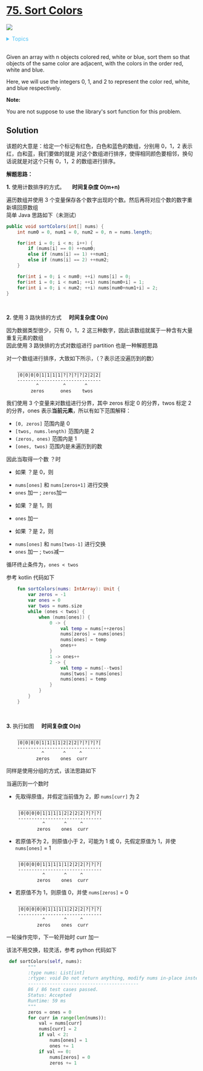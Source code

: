 # [75. Sort Colors](https://leetcode.com/problems/sort-colors/description/)


![](https://img.shields.io/badge/Difficulty-Medium-F8AF40.svg)

<details>
<summary style="color:#4FC3F7">Topics</summary>

* [`Array`](https://leetcode.com/tag/array/)
* [`Two Pointers`](https://leetcode.com/tag/two-pointers/)
* [`Sort`](https://leetcode.com/tag/sort)

</details>
<br />

Given an array with n objects colored red, white or blue, sort them so that objects of the same color are adjacent, with the colors in the order red, white and blue.

Here, we will use the integers 0, 1, and 2 to represent the color red, white, and blue respectively.

**Note:**

You are not suppose to use the library's sort function for this problem.


## Solution

该题的大意是：给定一个标记有红色，白色和蓝色的数组，分别用 0，1，2 表示红，白和蓝，我们要做的就是
对这个数组进行排序，使得相同颜色要相邻，换句话说就是对这个只有 0，1，2 的数组进行排序。

**解题思路：**

**1.** 使用计数排序的方式。 &nbsp;&nbsp;&nbsp; **时间复杂度 O(m+n)**

遍历数组并使用 3 个变量保存各个数字出现的个数。然后再将对应个数的数字重新填回原数组 <br />
简单 Java 思路如下（未测试）
```java
public void sortColors(int[] nums) {
    int num0 = 0, num1 = 0, num2 = 0, n = nums.length;

    for(int i = 0; i < n; i++) {
        if (nums[i] == 0) ++num0;
        else if (nums[i] == 1) ++num1;
        else if (nums[i] == 2) ++num2;
    }

    for(int i = 0; i < num0; ++i) nums[i] = 0;
    for(int i = 0; i < num1; ++i) nums[num0+i] = 1;
    for(int i = 0; i < num2; ++i) nums[num0+num1+i] = 2;
}
```

<br />

**2.** 使用 3 路快排的方式 &nbsp;&nbsp;&nbsp; **时间复杂度 O(n)**

因为数据类型很少，只有 0，1，2 这三种数字，因此该数组就属于一种含有大量重复元素的数组 <br />
因此使用 3 路快排的方式对数组进行 partition 也是一种解题思路 <br />

对一个数组进行排序，大致如下所示，（？表示还没遍历到的数）

        _______________________________
        |0|0|0|0|1|1|1|1|?|?|?|?|2|2|2|
        -------------------------------
               ^         ^       ^
             zeros      ones    twos

我们使用 3 个变量来对数组进行分界，其中 zeros 标定 0 的分界，twos 标定 2 的分界，ones 表示**当前元素**，所以有如下范围解释：

  + `[0, zeros]` 范围内是 0
  + `[twos, nums.length)` 范围内是 2
  + `(zeros, ones)` 范围内是 1
  + `[ones, twos)` 范围内是未遍历到的数

因此当取得一个数 ？时

 + 如果 ？是 0，则
  - `nums[ones]` 和 `nums[zeros+1]` 进行交换
  - `ones` 加一 ; `zeros`加一
 + 如果 ？是 1，则
  - `ones` 加一
 + 如果 ？是 2，则
  - `nums[ones]` 和 `nums[twos-1]` 进行交换
  - `ones` 加一 ; `twos`减一

循环终止条件为，`ones < twos`

参考 kotlin 代码如下
```kotlin
    fun sortColors(nums: IntArray): Unit {
        var zeros = -1
        var ones = 0
        var twos = nums.size
        while (ones < twos) {
            when (nums[ones]) {
                0 -> {
                    val temp = nums[++zeros]
                    nums[zeros] = nums[ones]
                    nums[ones] = temp
                    ones++
                }
                1 -> ones++
                2 -> {
                    val temp = nums[--twos]
                    nums[twos] = nums[ones]
                    nums[ones] = temp
                }
            }
        }
    }
```

<br />

**3.** 执行如图 &nbsp;&nbsp;&nbsp; **时间复杂度 O(n)**

        _______________________________
        |0|0|0|0|1|1|1|1|2|2|2|?|?|?|?|
        -------------------------------
                 ^       ^     ^
               zeros    ones  curr


同样是使用分组的方式，该法思路如下

当遍历到一个数时

 + 先取得原值，并假定当前值为 2，即 `nums[curr]` 为 2

        _______________________________
        |0|0|0|0|1|1|1|1|2|2|2|2|?|?|?|
        -------------------------------
                 ^       ^     ^
               zeros    ones  curr

 + 若原值不为 2，则原值小于 2，可能为 1 或 0，先假定原值为 1，并使 `nums[ones]` = 1

        _______________________________
        |0|0|0|0|1|1|1|1|1|2|2|2|?|?|?|
        -------------------------------
                 ^       ^     ^
               zeros    ones  curr

 + 若原值不为 1，则原值 0，并使 `nums[zeros]` = 0

        _______________________________
        |0|0|0|0|0|1|1|1|1|2|2|2|?|?|?|
        -------------------------------
                 ^       ^     ^
               zeros    ones  curr


一轮操作完毕，下一轮开始时 curr 加一

该法不用交换，较灵活，参考 python 代码如下

```python
 def sortColors(self, nums):
        """
        :type nums: List[int]
        :rtype: void Do not return anything, modify nums in-place instead.
        -----------------------------------------
        86 / 86 test cases passed.
        Status: Accepted
        Runtime: 59 ms
        """
        zeros = ones = 0
        for curr in range(len(nums)):
            val = nums[curr]
            nums[curr] = 2
            if val < 2:
                nums[ones] = 1
                ones += 1
            if val == 0:
                nums[zeros] = 0
                zeros += 1
```